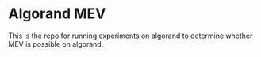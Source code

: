 # Algorand MEV
This is the repo for running experiments on algorand to determine whether MEV is possible on algorand.
